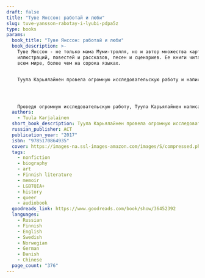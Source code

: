 ```yaml
---
draft: false
title: "Туве Янссон: работай и люби"
slug: tuve-yansson-rabotay-i-lyubi-pdpa5z
type: books
params:
  book_title: "Туве Янссон: работай и люби"
  book_description: >-
    Туве Янссон - не только мама Муми-тролля, но и автор множества картин и
    иллюстраций, повестей и рассказов, песен и сценариев. Ее книги читают во
    всем мире, более чем на сорока языках.


    Туула Карьялайнен провела огромную исследовательскую работу и написала удивительную, прекрасно иллюстрированную биографию, в которой длинная и яркая жизнь Туве Янссон вплетена в историю XX века.




    Проведя огромную исследовательскую работу, Туула Карьялайнен написала большую и очень интересную книгу обо всем и обо всех, кого Туве Янссон любила в своей жизни.
  authors:
    - Tuula Karjalainen
  short_book_description: Туула Карьялайнен провела огромную исследовательскую работу и написала удивительную, прекрасно иллюстрированную биографию, в которой длинная и яркая жизнь Туве Янссон вплетена в историю XX века.
  russian_publisher: АСТ
  publication_year: "2017"
  isbn: "9785170864935"
  cover: https://images-na.ssl-images-amazon.com/images/S/compressed.photo.goodreads.com/books/1508603414i/36452392.jpg
  tags:
    - nonfiction
    - biography
    - art
    - Finnish literature
    - memoir
    - LGBTQIA+
    - history
    - queer
    - audiobook
  goodreads_link: https://www.goodreads.com/book/show/36452392
  languages:
    - Russian
    - Finnish
    - English
    - Swedish
    - Norwegian
    - German
    - Danish
    - Chinese
  page_count: "376"
---
```


